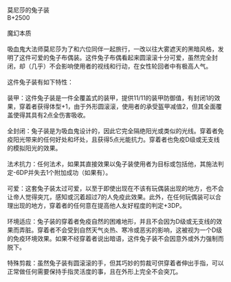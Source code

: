 <title>莫尼莎的兔子装</title>
<meta name="GENERATOR" content="WinCHM">
<meta http-equiv="Content-Type" content="text/html; charset=gb2312">
<br>莫尼莎的兔子装
<br>B+2500
<br>
<br>魔幻本质
<br>
<br>吸血鬼大法师莫尼莎为了和六位同伴一起旅行，一改以往大雾遮天的黑暗风格，发明了这件可爱的兔子布偶装。这件兔子布偶看起来圆滚滚十分可爱，虽然完全封闭，却（几乎）不会影响使用者的视线和行动，在女性轮回者中有极高人气。
<br>
<br>这件兔子装有如下特性：
<br>
<br>装甲：这件兔子装是一件全覆盖式的装甲，提供11/11的装甲防御值，有封闭1的效果，穿着者获得体型+1，由于外形圆滚滚，使用者的承受盔甲减值2，但其全面覆盖使得其具有2点全伤害吸收。
<br>
<br>全封闭：兔子装是为吸血鬼设计的，因此它完全隔绝阳光或类似的光线。穿着者免疫阳光带来的任何好处和坏处，且获得5点光能抗力。穿着者也免疫D级或无支线的模拟阳光的效果。
<br>
<br>法术抗力：任何法术，如果其直接效果以兔子装使用者为目标或包括他，其施法判定-6DP并失去1个附加成功（如果有）。
<br>
<br>可爱：这套兔子装太过可爱，以至于即使出现在不该有玩偶装出现的地方，也不会让帝人觉得突兀，感知或沉着超过7的人免疫此效果。此外，在任何玩偶装可以合理出现的地方，穿着者的任何意在提高他人友好程度的判定+3DP。
<br>
<br>环境适应：兔子装的穿着者免疫自然的困难地形，并且不会因为D级或无支线的效果而弄脏。穿着者不会受到自然天气炎热、寒冷或恶劣的影响，这被视为一个D级的免疫环境效果。如果不经穿着者说出暗语，这件兔子装不会因意外或外力强制而脱下。
<br>
<br>特殊剪裁：虽然兔子装有圆滚滚的手，但其巧妙的剪裁可供穿着者伸出手指，可以正常做任何需要保持手指灵活度的事，且在外形上完全不会突兀。
<br>

